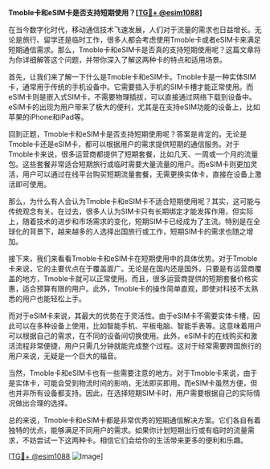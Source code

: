 **Tmoble卡和eSIM卡是否支持短期使用？[[TG💪+ @esim1088](https://t.me/s/esim1088)]**

在当今数字化时代，移动通信技术飞速发展，人们对于流量的需求也日益增长。无论是旅行、留学还是临时工作，很多人都会考虑使用Tmoble卡或者eSIM卡来满足短期通信需求。那么，Tmoble卡和eSIM卡是否真的支持短期使用呢？这篇文章将为你详细解答这个问题，并带你深入了解这两种卡的特点和适用场景。

首先，让我们来了解一下什么是Tmoble卡和eSIM卡。Tmoble卡是一种实体SIM卡，通常用于传统的手机设备中。它需要插入手机的SIM卡槽才能正常使用。而eSIM卡则是嵌入式SIM卡，不需要物理插拔，可以直接通过网络下载到设备中。eSIM卡的出现为用户带来了极大的便利，尤其是在支持eSIM功能的设备上，比如苹果的iPhone和iPad等。

回到正题，Tmoble卡和eSIM卡是否支持短期使用呢？答案是肯定的。无论是Tmoble卡还是eSIM卡，都可以根据用户的需求提供短期的通信服务。对于Tmoble卡来说，很多运营商都提供了短期套餐，比如几天、一周或一个月的流量包。这些套餐非常适合短期旅行或临时需要大量流量的用户。而eSIM卡则更加灵活，用户可以通过在线平台购买短期流量套餐，无需更换实体卡，直接在设备上激活即可使用。

那么，为什么有人会认为Tmoble卡和eSIM卡不适合短期使用呢？其实，这可能与传统观念有关。在过去，很多人认为SIM卡只有长期绑定才能发挥作用，但实际上，随着技术的进步和市场需求的变化，短期SIM卡已经成为了主流。特别是在全球化的背景下，越来越多的人选择出国旅行或工作，短期SIM卡的需求也随之增加。

接下来，我们来看看Tmoble卡和eSIM卡在短期使用中的具体优势。对于Tmoble卡来说，它的主要优点在于覆盖面广。无论是在国内还是国外，只要是有运营商覆盖的地方，Tmoble卡就可以正常使用。而且，很多运营商提供的短期套餐价格实惠，适合预算有限的用户。此外，Tmoble卡的操作简单直观，即使对科技不太熟悉的用户也能轻松上手。

而对于eSIM卡来说，其最大的优势在于灵活性。由于eSIM卡不需要实体卡槽，因此可以在多种设备上使用，比如智能手机、平板电脑、智能手表等。这意味着用户可以根据自己的需求，在不同的设备间切换使用。此外，eSIM卡的在线购买和激活流程非常便捷，用户只需几分钟就能完成整个过程。这对于经常需要跨国旅行的用户来说，无疑是一个巨大的福音。

当然，Tmoble卡和eSIM卡也有一些需要注意的地方。对于Tmoble卡来说，由于是实体卡，可能会受到物流时间的影响，无法即买即用。而eSIM卡虽然方便，但也并非所有设备都支持。因此，在选择短期SIM卡时，用户需要根据自己的实际情况做出合理的选择。

总的来说，Tmoble卡和eSIM卡都是非常优秀的短期通信解决方案。它们各自有着独特的优点，能够满足不同用户的需求。如果你计划短期出行或有临时的流量需求，不妨尝试一下这两种卡。相信它们会给你的生活带来更多的便利和乐趣。

[[TG💪+ @esim1088](https://t.me/s/esim1088) ![Image](https://i.postimg.cc/4NQfJmqS/Snipaste-2025-05-13-00-14-12.png)]